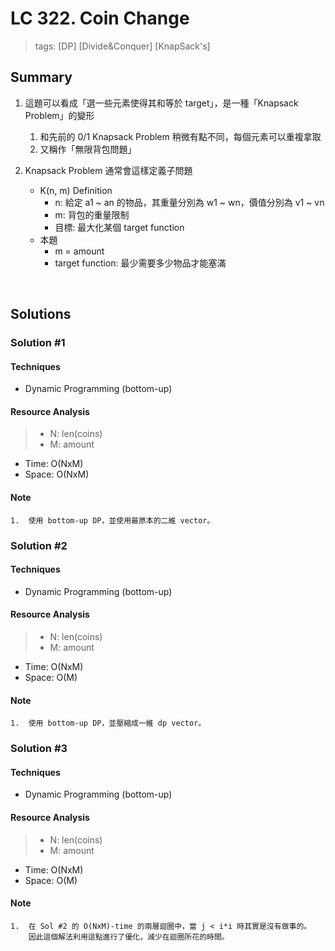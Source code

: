 # LC 322. Coin Change
> tags:  [DP] [Divide&Conquer] [KnapSack's]

## Summary 
1.  這題可以看成「選一些元素使得其和等於 target」，是一種「Knapsack Problem」的變形
    1.  和先前的 0/1 Knapsack Problem 稍微有點不同，每個元素可以重複拿取
    2.  又稱作「無限背包問題」
    
2.  Knapsack Problem 通常會這樣定義子問題
    - K(n, m) Definition
        - n: 給定 a1 ~ an 的物品，其重量分別為 w1 ~ wn，價值分別為 v1 ~ vn
        - m: 背包的重量限制
        - 目標: 最大化某個 target function
    - 本題
        - m = amount
        - target function: 最少需要多少物品才能塞滿

<br>

## Solutions
### Solution #1
#### Techniques
- Dynamic Programming (bottom-up)

#### Resource Analysis
> - N: len(coins)
> - M: amount
- Time: O(NxM)
- Space: O(NxM)

#### Note
```
1.  使用 bottom-up DP，並使用最原本的二維 vector。
```


### Solution #2
#### Techniques
- Dynamic Programming (bottom-up)

#### Resource Analysis
> - N: len(coins)
> - M: amount
- Time: O(NxM)
- Space: O(M)

#### Note
```
1.  使用 bottom-up DP，並壓縮成一維 dp vector。
```


### Solution #3
#### Techniques
- Dynamic Programming (bottom-up)

#### Resource Analysis
> - N: len(coins)
> - M: amount
- Time: O(NxM)
- Space: O(M)

#### Note
```
1.  在 Sol #2 的 O(NxM)-time 的兩層迴圈中，當 j < i*i 時其實是沒有做事的。
    因此這個解法利用這點進行了優化，減少在迴圈所花的時間。
```


